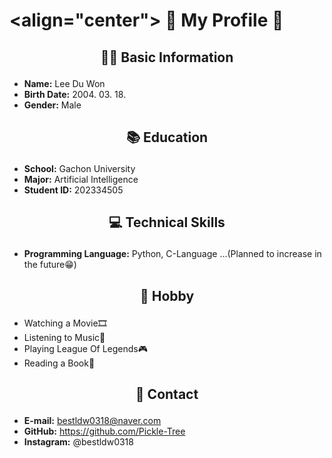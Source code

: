 # <align="center"> 🌟 My Profile 🌟 
## <p align="center"> 👩‍💻 Basic Information </p>
- **Name:** Lee Du Won
- **Birth Date:** 2004. 03. 18.
- **Gender:** Male

## <p align="center"> 📚 Education </p>
- **School:** Gachon University
- **Major:** Artificial Intelligence
- **Student ID:** 202334505

## <p align="center"> 💻 Technical Skills </p>
- **Programming Language:** Python, C-Language ...(Planned to increase in the future😁)

## <p align="center"> 🎨 Hobby </p>
- Watching a Movie🎞️
- Listening to Music🎼
- Playing League Of Legends🎮
- Reading a Book📕

## <p align="center"> 📧 Contact </p>
- **E-mail:** bestldw0318@naver.com
- **GitHub:** https://github.com/Pickle-Tree
- **Instagram:** @bestldw0318
